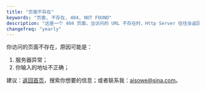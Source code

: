 ```yaml
---
title: "页面不存在"
keywords: "页面, 不存在, 404, NOT FOUND"
description: "这是一个 404 页面，当访问的 URL 不存在时，Http Server 往往会返回这个页面（404.html）"
changefreq: "yearly"
---
```


你访问的页面不存在，原因可能是：

1. 服务器异常；
2. 你输入的地址不正确；

建议：[返回首页](/zh-CN/index.md)，搜索你想要的信息；或者联系我：<aisowe@sina.com>。
